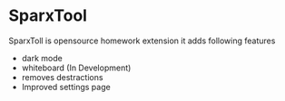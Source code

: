 # SparxTool

SparxToll is opensource homework extension
it adds following features

- dark mode
- whiteboard (In Development)
- removes destractions
- Improved settings page
